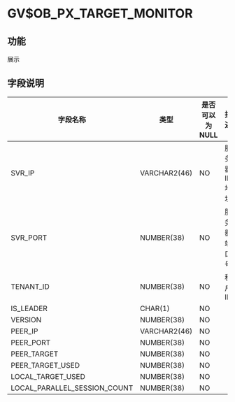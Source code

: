 GV$OB_PX_TARGET_MONITOR 
============================================



功能 
-------------------

展示

字段说明 
----------------------



|             字段名称             |      类型      | 是否可以为 NULL |    描述     |
|------------------------------|--------------|------------|-----------|
| SVR_IP                       | VARCHAR2(46) | NO         | 服务器 IP 地址 |
| SVR_PORT                     | NUMBER(38)   | NO         | 服务器端口号    |
| TENANT_ID                    | NUMBER(38)   | NO         | 租户 ID     |
| IS_LEADER                    | CHAR(1)      | NO         |           |
| VERSION                      | NUMBER(38)   | NO         |           |
| PEER_IP                      | VARCHAR2(46) | NO         |           |
| PEER_PORT                    | NUMBER(38)   | NO         |           |
| PEER_TARGET                  | NUMBER(38)   | NO         |           |
| PEER_TARGET_USED             | NUMBER(38)   | NO         |           |
| LOCAL_TARGET_USED            | NUMBER(38)   | NO         |           |
| LOCAL_PARALLEL_SESSION_COUNT | NUMBER(38)   | NO         |           |


